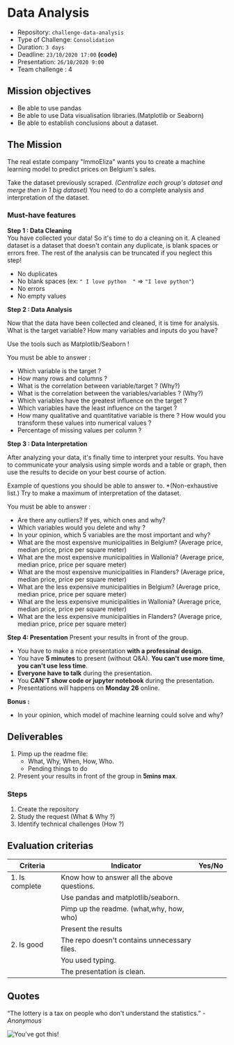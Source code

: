 # Data Analysis

- Repository: `challenge-data-analysis`
- Type of Challenge: `Consolidation`
- Duration: `3 days`
- Deadline: `23/10/2020 17:00` **(code)**
- Presentation: `26/10/2020 9:00`
- Team challenge : 4


## Mission objectives 
- Be able to use pandas
- Be able to use Data visualisation libraries.(Matplotlib or Seaborn)
- Be able to establish conclusions about a dataset. 

## The Mission
The real estate company "ImmoEliza" wants you to create a machine learning model to predict prices on Belgium's sales.

Take the dataset previously scraped. *(Centralize each group's dataset and merge then in 1 big dataset)*
You need to do a complete analysis and interpretation of the dataset. 


### Must-have features
**Step 1 : Data Cleaning**  
You have collected your data! So it's time to do a cleaning on it. A cleaned dataset is a dataset that doesn't contain any duplicate, is blank spaces or errors free. The rest of the analysis can be truncated if you neglect this step! 

- No duplicates
- No blank spaces (ex: ``" I love python  "`` =>  ``"I love python"``)
- No errors
- No empty values

**Step 2 : Data Analysis**  


Now that the data have been collected and cleaned, it is time for analysis. What is the target variable? How many variables and inputs do you have? 

Use the tools such as Matplotlib/Seaborn !

You must be able to answer :

- Which variable is the target ?
- How many rows and columns ?
- What is the correlation between variable/target ? (Why?)
- What is the correlation between the variables/variables ? (Why?)
- Which variables have the greatest influence on the target ?
- Which variables have the least influence on the target ?
- How many qualitative and quantitative variable is there ? How would you transform these values into numerical values ? 
- Percentage of missing values per column ?

**Step 3 : Data Interpretation**  

After analyzing your data, it's finally time to interpret your results. You have to communicate your analysis using simple words and a table or graph, then use the results to decide on your best course of action. 


Example of questions you should be able to answer to. *(Non-exhaustive list.) Try to make a maximum of interpretation of the dataset. 


You must be able to answer :

- Are there any outliers? If yes, which ones and why?
- Which variables would you delete and why ?
- In your opinion, which 5 variables are the most important and why?
- What are the most expensive municipalities in Belgium? (Average price, median price, price per square meter)
- What are the most expensive municipalities in Wallonia? (Average price, median price, price per square meter)
- What are the most expensive municipalities in Flanders? (Average price, median price, price per square meter)
- What are the less expensive municipalities in Belgium? (Average price, median price, price per square meter)
- What are the less expensive municipalities in Wallonia? (Average price, median price, price per square meter)
- What are the less expensive municipalities in Flanders? (Average price, median price, price per square meter)

**Step 4: Presentation**
Present your results in front of the group.
- You have to make a nice presentation **with a professinal design**.
- You have **5 minutes** to present (without Q&A). **You can't use more time**, **you can't use less time**.
- **Everyone have to talk** during the presentation.
- You **CAN'T show code or jupyter notebook** during the presentation.
- Presentations will happens on **Monday 26** online.

**Bonus :**  
- In your opinion, which model of machine learning could solve and why?

## Deliverables
1. Pimp up the readme file:
	- What, Why, When, How, Who.
	- Pending things to do
2. Present your results in front of the group in **5mins max**.

### Steps
1. Create the repository
2. Study the request (What & Why ?)
3. Identify technical challenges (How ?)

## Evaluation criterias
| Criteria       | Indicator                                                                             | Yes/No |
|----------------|---------------------------------------------------------------------------------------|--------|
| 1. Is complete | Know how to answer all the above questions.                                           |        |
|                | Use pandas and matplotlib/seaborn.                                                    |        |
|                | Pimp up the readme. (what,why, how, who)                                              |        |
|                | Present the results                               			                         |        |
| 2. Is good     | The repo doesn't contains unnecessary files.                   			             |        |
|                | You used typing.                                                			             |        |
|                | The presentation is clean.                                   			             |        |




## Quotes
“The lottery is a tax on people who don't understand the statistics.”
*- Anonymous*



![You've got this!](https://media.giphy.com/media/JrXas5ecb4FkwbFpIE/giphy.gif)
